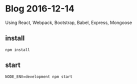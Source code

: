 # Blog 2016-12-14

Using React, Webpack, Bootstrap, Babel, Express, Mongoose

## install
```
npm install
```

## start
```
NODE_ENV=development npm start
```
